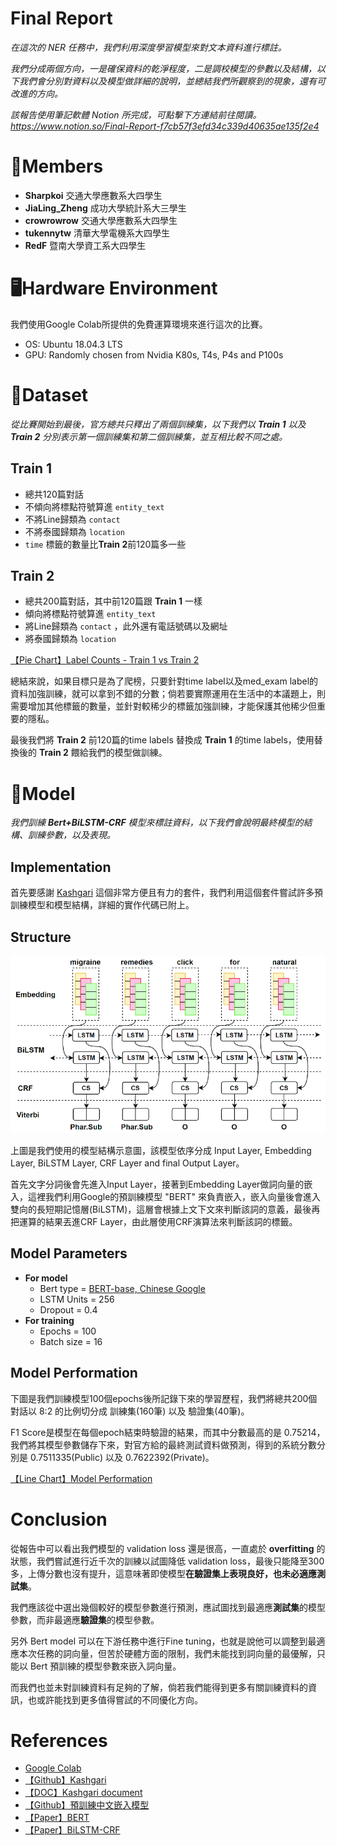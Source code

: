 # Final Report

*在這次的 NER 任務中，我們利用深度學習模型來對文本資料進行標註。*

*我們分成兩個方向，一是確保資料的乾淨程度，二是調校模型的參數以及結構，以下我們會分別對資料以及模型做詳細的說明，並總結我們所觀察到的現象，還有可改進的方向。*

*該報告使⽤筆記軟體 Notion 所完成，可點擊下⽅連結前往閱讀。
https://www.notion.so/Final-Report-f7cb57f3efd34c339d40635ae135f2e4*

# 👥Members
- **Sharpkoi** 交通大學應數系大四學生
- **JiaLing_Zheng** 成功大學統計系大三學生
- **crowrowrow** 交通大學應數系大四學生
- **tukennytw** 清華大學電機系大四學生
- **RedF** 暨南大學資工系大四學生

# 🖥️Hardware Environment
我們使用Google Colab所提供的免費運算環境來進行這次的比賽。

- OS: Ubuntu 18.04.3 LTS
- GPU: Randomly chosen from Nvidia K80s, T4s, P4s and P100s

# 📄Dataset
*從比賽開始到最後，官方總共只釋出了兩個訓練集，以下我們以 **Train 1** 以及 **Train 2** 分別表示第一個訓練集和第二個訓練集，並互相比較不同之處。*

## Train 1
- 總共120篇對話
- 不傾向將標點符號算進 `entity_text`
- 不將Line歸類為 `contact`
- 不將泰國歸類為 `location`
- `time` 標籤的數量比**Train 2**前120篇多一些

## Train 2
- 總共200篇對話，其中前120篇跟 **Train 1** 一樣
- 傾向將標點符號算進 `entity_text`
- 將Line歸類為 `contact` ，此外還有電話號碼以及網址
- 將泰國歸類為 `location`

[【Pie Chart】Label Counts - Train 1 vs Train 2](https://plotly.com/~SharpKoi/28/?share_key=P34QFTNA2lBYq8O1xqyN6Z)

總結來說，如果目標只是為了爬榜，只要針對time label以及med_exam label的資料加強訓練，就可以拿到不錯的分數；倘若要實際運用在生活中的本議題上，則需要增加其他標籤的數量，並針對較稀少的標籤加強訓練，才能保護其他稀少但重要的隱私。

最後我們將 **Train 2** 前120篇的time labels 替換成 **Train 1** 的time labels，使用替換後的 **Train 2** 餵給我們的模型做訓練。

# 🧠Model
*我們訓練 **Bert+BiLSTM-CRF** 模型來標註資料，以下我們會說明最終模型的結構、訓練參數，以及表現。*

## Implementation
首先要感謝 [Kashgari](https://github.com/BrikerMan/Kashgari) 這個非常方便且有力的套件，我們利用這個套件嘗試許多預訓練模型和模型結構，詳細的實作代碼已附上。

## Structure
![Model Structure](https://raw.githubusercontent.com/SharpKoi/AICUP2020-HIA/main/Final%20Report/images/BiLSTM-CRF%20diagram.png)

上圖是我們使用的模型結構示意圖，該模型依序分成 Input Layer, Embedding Layer, BiLSTM Layer, CRF Layer and final Output Layer。

首先文字分詞後會先進入Input Layer，接著到Embedding Layer做詞向量的嵌入，這裡我們利用Google的預訓練模型 "BERT" 來負責嵌入，嵌入向量後會進入雙向的長短期記憶層(BiLSTM)，這層會根據上文下文來判斷該詞的意義，最後再把運算的結果丟進CRF Layer，由此層使用CRF演算法來判斷該詞的標籤。

## Model Parameters
- **For model**
    - Bert type = [BERT-base, Chinese Google](https://github.com/ymcui/Chinese-BERT-wwm#%E4%B8%AD%E6%96%87%E6%A8%A1%E5%9E%8B%E4%B8%8B%E8%BD%BD)
    - LSTM Units = 256
    - Dropout = 0.4
- **For training**
    - Epochs = 100
    - Batch size = 16

## Model Performation
下圖是我們訓練模型100個epochs後所記錄下來的學習歷程，我們將總共200個對話以 8:2 的比例切分成 訓練集(160筆) 以及 驗證集(40筆)。

F1 Score是模型在每個epoch結束時驗證的結果，而其中分數最高的是 0.75214，我們將其模型參數儲存下來，對官方給的最終測試資料做預測，得到的系統分數分別是 0.7511335(Public) 以及 0.7622392(Private)。

[【Line Chart】Model Performation](https://plotly.com/~RedF/8/?share_key=mb3hzK7FjIdqqNiH8XusaG)

# Conclusion
從報告中可以看出我們模型的 validation loss 還是很高，一直處於 **overfitting** 的狀態，我們嘗試進行近千次的訓練以試圖降低 validation loss，最後只能降至300多，上傳分數也沒有提升，這意味著即使模型**在驗證集上表現良好，也未必適應測試集**。

我們應該從中選出幾個較好的模型參數進行預測，應試圖找到最適應**測試集**的模型參數，而非最適應**驗證集**的模型參數。

另外 Bert model 可以在下游任務中進行Fine tuning，也就是說他可以調整到最適應本次任務的詞向量，但苦於硬體方面的限制，我們未能找到詞向量的最優解，只能以 Bert 預訓練的模型參數來嵌入詞向量。

而我們也並未對訓練資料有足夠的了解，倘若我們能得到更多有關訓練資料的資訊，也或許能找到更多值得嘗試的不同優化方向。

# References
- [Google Colab](https://colab.research.google.com/)
- [【Github】Kashgari](https://github.com/BrikerMan/Kashgari/)
- [【DOC】Kashgari document](https://kashgari.readthedocs.io/en/latest/)
- [【Github】預訓練中文嵌入模型](https://github.com/ymcui/Chinese-BERT-wwm#%E4%B8%AD%E6%96%87%E6%A8%A1%E5%9E%8B%E4%B8%8B%E8%BD%BD)
- [【Paper】BERT](https://arxiv.org/abs/1810.04805)
- [【Paper】BiLSTM-CRF](https://arxiv.org/abs/1508.01991)
